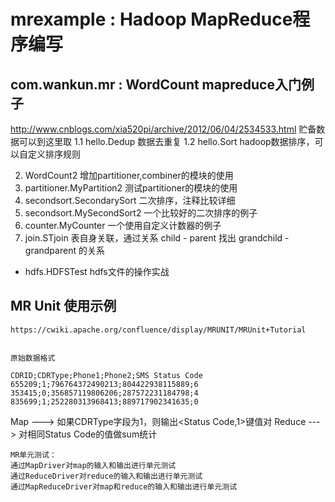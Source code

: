 mrexample : Hadoop MapReduce程序编写
=========
## com.wankun.mr : WordCount mapreduce入门例子

http://www.cnblogs.com/xia520pi/archive/2012/06/04/2534533.html 贮备数据可以到这里取
1.1 hello.Dedup 数据去重复 
1.2 hello.Sort hadoop数据排序，可以自定义排序规则 

2. WordCount2 增加partitioner,combiner的模块的使用
3. partitioner.MyPartition2 测试partitioner的模块的使用
4. secondsort.SecondarySort 二次排序，注释比较详细
5. secondsort.MySecondSort2 一个比较好的二次排序的例子
6. counter.MyCounter 一个使用自定义计数器的例子
7. join.STjoin 表自身关联，通过关系 child - parent 找出 grandchild - grandparent 的关系

*  hdfs.HDFSTest hdfs文件的操作实战


## MR Unit 使用示例
	https://cwiki.apache.org/confluence/display/MRUNIT/MRUnit+Tutorial
	
	
	原始数据格式
``` 
CDRID;CDRType;Phone1;Phone2;SMS Status Code
655209;1;796764372490213;804422938115889;6
353415;0;356857119806206;287572231184798;4
835699;1;252280313968413;889717902341635;0
```

Map ---> 如果CDRType字段为1，则输出<Status Code,1>键值对
Reduce ---> 对相同Status Code的值做sum统计


	MR单元测试：
	通过MapDriver对map的输入和输出进行单元测试
	通过ReduceDriver对reduce的输入和输出进行单元测试
	通过MapReduceDriver对map和reduce的输入和输出进行单元测试

